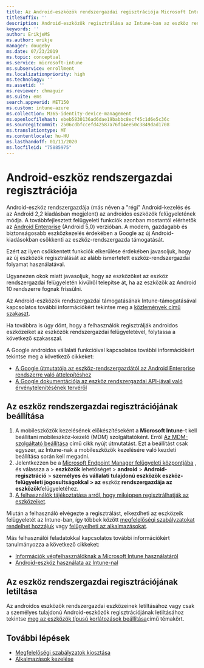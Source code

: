 ```yaml
---
title: Az Android-eszközök rendszergazdai regisztrációja Microsoft Intune
titleSuffix: ''
description: Android-eszközök regisztrálása az Intune-ban az eszköz rendszergazdai regisztrációjának használatával.
keywords: ''
author: ErikjeMS
ms.author: erikje
manager: dougeby
ms.date: 07/23/2019
ms.topic: conceptual
ms.service: microsoft-intune
ms.subservice: enrollment
ms.localizationpriority: high
ms.technology: ''
ms.assetid: ''
ms.reviewer: chmaguir
ms.suite: ems
search.appverid: MET150
ms.custom: intune-azure
ms.collection: M365-identity-device-management
ms.openlocfilehash: ebeb5830136ad6dae19babbc8ecf45c1d6e5c36c
ms.sourcegitcommit: 2506cdbfccefd42587a76f14ee50c3849dad1708
ms.translationtype: MT
ms.contentlocale: hu-HU
ms.lasthandoff: 01/11/2020
ms.locfileid: "75885975"
---
```

# <a name="android-device-administrator-enrollment"></a>Android-eszköz rendszergazdai regisztrációja

Android-eszköz rendszergazdája (más néven a "régi" Android-kezelés és az Android 2,2 kiadásban megjelent) az androidos eszközök felügyeletének módja. A továbbfejlesztett felügyeleti funkciók azonban mostantól elérhetők az [Android Enterprise](https://www.android.com/enterprise/management/) (Android 5,0) verzióban. A modern, gazdagabb és biztonságosabb eszközkezelés érdekében a Google az új Android-kiadásokban csökkenti az eszköz-rendszergazda támogatását.

Ezért az ilyen csökkentett funkciók elkerülése érdekében javasoljuk, hogy az új eszközök regisztrálását az alább ismertetett eszköz-rendszergazdai folyamat használatával.

Ugyanezen okok miatt javasoljuk, hogy az eszközöket az eszköz rendszergazdai felügyeletén kívülről telepítse át, ha az eszközök az Android 10 rendszerre fognak frissülni. 

Az Android-eszközök rendszergazdai támogatásának Intune-támogatásával kapcsolatos további információkért tekintse meg a [közlemények című szakaszt](../fundamentals/whats-new.md#decreasing-support-for-android-device-administrator).

Ha továbbra is úgy dönt, hogy a felhasználók regisztrálják androidos eszközeiket az eszközök rendszergazdai felügyeletével, folytassa a következő szakasszal.  

A Google androidos vállalati funkcióival kapcsolatos további információkért tekintse meg a következő cikkeket:
- [A Google útmutatója az eszköz-rendszergazdától az Android Enterprise rendszerre való áttelepítéshez](http://static.googleusercontent.com/media/android.com/en/enterprise/static/2016/pdfs/enterprise/Android-Enterprise-Migration-Bluebook_2019.pdf)
- [A Google dokumentációja az eszköz rendszergazdai API-jával való érvénytelenítésének tervéről](https://developers.google.com/android/work/device-admin-deprecation)


## <a name="set-up-device-administrator-enrollment"></a>Az eszköz rendszergazdai regisztrációjának beállítása

1. A mobileszközök kezelésének előkészítéseként a **Microsoft Intune**-t kell beállítani mobileszköz-kezelő (MDM) szolgáltatóként. Erről [Az MDM-szolgáltató beállítása](../fundamentals/mdm-authority-set.md) című cikk nyújt útmutatást. Ezt a beállítást csak egyszer, az Intune-nak a mobileszközök kezelésére való kezdeti beállítása során kell megadni.
2. Jelentkezzen be a [Microsoft Endpoint Manager felügyeleti központjába](https://go.microsoft.com/fwlink/?linkid=2109431) , és válassza a > **eszközök** lehetőséget > **android** > **Android-regisztráció** > **személyes és vállalati tulajdonú eszközök eszköz-felügyeleti jogosultságokkal > az** eszköz **rendszergazdája az eszközök**felügyeletéhez.
3. [A felhasználók tájékoztatása arról, hogy miképpen regisztrálhatják az eszközeiket](/intune-user-help/enroll-your-device-in-intune-android).  

Miután a felhasználó elvégezte a regisztrálást, elkezdheti az eszközeik felügyeletét az Intune-ban, így többek között [megfelelőségi szabályzatokat rendelhet hozzájuk](../protect/compliance-policy-create-android.md) vagy [felügyelheti az alkalmazásokat](../apps/app-management.md).

Más felhasználói feladatokkal kapcsolatos további információkért tanulmányozza a következő cikkeket:
- [Információk végfelhasználóknak a Microsoft Intune használatáról](../fundamentals/end-user-educate.md)
- [Android-eszköz használata az Intune-nal](https://docs.microsoft.com/intune-user-help/using-your-android-device-with-intune)


## <a name="block-device-administrator-enrollment"></a>Az eszköz rendszergazdai regisztrációjának letiltása
Az androidos eszközök rendszergazdai eszközeinek letiltásához vagy csak a személyes tulajdonú Android-eszközök regisztrációjának letiltásához tekintse [meg az eszközök típusú korlátozások beállítása](enrollment-restrictions-set.md)című témakört.



## <a name="next-steps"></a>További lépések
- [Megfelelőségi szabályzatok kiosztása](../protect/compliance-policy-create-android.md)
- [Alkalmazások kezelése](../apps/app-management.md)
